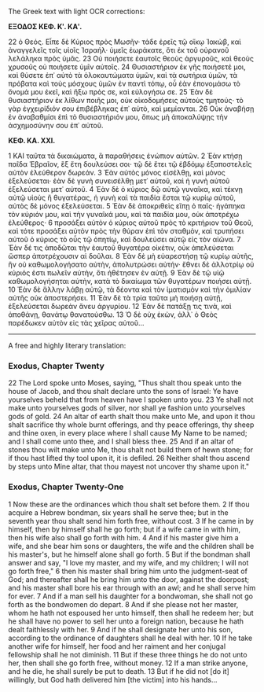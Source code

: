 The Greek text with light OCR corrections:

**ΕΞΟΔΟΣ ΚΕΦ. Κʹ. ΚΑʹ.**

22 ὁ Θεός. Εἶπε δὲ Κύριος πρὸς Μωσῆν· τάδε ἐρεῖς τῷ οἴκῳ Ἰακὼβ, καὶ ἀναγγελεῖς τοῖς υἱοῖς Ἰσραήλ· ὑμεῖς ἑωράκατε, ὅτι ἐκ τοῦ οὐρανοῦ λελάληκα πρὸς ὑμᾶς.
23 Οὐ ποιήσετε ἑαυτοῖς θεοὺς ἀργυροῦς, καὶ θεοὺς χρυσοῦς οὐ ποιήσετε ὑμῖν αὐτοῖς.
24 Θυσιαστήριον ἐκ γῆς ποιήσετέ μοι, καὶ θύσετε ἐπ᾿ αὐτὸ τὰ ὁλοκαυτώματα ὑμῶν, καὶ τὰ σωτήρια ὑμῶν, τὰ πρόβατα καὶ τοὺς μόσχους ὑμῶν ἐν παντὶ τόπῳ, οὗ ἐὰν ἐπονομάσω τὸ ὄνομά μου ἐκεῖ, καὶ ἥξω πρὸς σε, καὶ εὐλογήσω σε.
25 Ἐὰν δὲ θυσιαστήριον ἐκ λίθων ποιῆς μοι, οὐκ οἰκοδομήσεις αὐτοὺς τμητούς· τὸ γὰρ ἐγχειρίδιόν σου ἐπιβέβληκας ἐπ᾿ αὐτὸ, καὶ μεμίανται.
26 Οὐκ ἀναβήσῃ ἐν ἀναβαθμίσι ἐπὶ τὸ θυσιαστήριόν μου, ὅπως μὴ ἀποκαλύψῃς τὴν ἀσχημοσύνην σου ἐπ᾿ αὐτοῦ.

**ΚΕΦ. ΚΑ. ΧΧΙ.**

1 ΚΑΙ ταῦτα τὰ δικαιώματα, ἃ παραθήσεις ἐνώπιον αὐτῶν.
2 Ἐὰν κτήσῃ παῖδα Ἑβραῖον, ἓξ ἔτη δουλεύσει σοι· τῷ δὲ ἔτει τῷ ἑβδόμῳ ἐξαποστελεῖς αὐτὸν ἐλεύθερον δωρεάν.
3 Ἐὰν αὐτὸς μόνος εἰσέλθῃ, καὶ μόνος ἐξελεύσεται· ἐὰν δὲ γυνὴ συνεισέλθῃ μετ᾿ αὐτοῦ, καὶ ἡ γυνὴ αὐτοῦ ἐξελεύσεται μετ᾿ αὐτοῦ.
4 Ἐὰν δὲ ὁ κύριος δῷ αὐτῷ γυναῖκα, καὶ τέκνῃ αὐτῷ υἱοὺς ἢ θυγατέρας, ἡ γυνὴ καὶ τὰ παιδία ἔσται τῷ κυρίῳ αὐτοῦ, αὐτὸς δὲ μόνος ἐξελεύσεται.
5 Ἐὰν δὲ ἀποκριθεὶς εἴπῃ ὁ παῖς· ἠγάπηκα τὸν κύριόν μου, καὶ τὴν γυναῖκά μου, καὶ τὰ παιδία μου, οὐκ ἀποτρέχω ἐλεύθερος·
6 προσάξει αὐτὸν ὁ κύριος αὐτοῦ πρὸς τὸ κριτήριον τοῦ Θεοῦ, καὶ τότε προσάξει αὐτὸν πρὸς τὴν θύραν ἐπὶ τὸν σταθμὸν, καὶ τρυπήσει αὐτοῦ ὁ κύριος τὸ οὖς τῷ ὀπητίῳ, καὶ δουλεύσει αὐτῷ εἰς τὸν αἰῶνα.
7 Ἐὰν δέ τις ἀποδῶται τὴν ἑαυτοῦ θυγατέρα οἰκέτιν, οὐκ ἀπελεύσεται ὥσπερ ἀποτρέχουσιν αἱ δοῦλαι.
8 Ἐὰν δὲ μὴ εὐαρεστήσῃ τῷ κυρίῳ αὐτῆς, ἣν οὐ καθωμολογήσατο αὐτὴν, ἀπολυτρώσει αὐτήν· ἔθνει δὲ ἀλλοτρίῳ οὐ κύριός ἐστι πωλεῖν αὐτὴν, ὅτι ἠθέτησεν ἐν αὐτῇ.
9 Ἐὰν δὲ τῷ υἱῷ καθωμολογήσηται αὐτὴν, κατὰ τὸ δικαίωμα τῶν θυγατέρων ποιήσει αὐτῇ.
10 Ἐὰν δὲ ἄλλην λάβῃ αὐτῷ, τὰ δέοντα καὶ τὸν ἱματισμὸν καὶ τὴν ὁμιλίαν αὐτῆς οὐκ ἀποστερήσει.
11 Ἐὰν δὲ τὰ τρία ταῦτα μὴ ποιήσῃ αὐτῇ, ἐξελεύσεται δωρεὰν ἄνευ ἀργυρίου.
12 Ἐὰν δὲ πατάξῃ τις τινὰ, καὶ ἀποθάνῃ, θανάτῳ θανατούσθω.
13 Ὁ δὲ οὐχ ἑκὼν, ἀλλ᾿ ὁ Θεὸς παρέδωκεν αὐτὸν εἰς τὰς χεῖρας αὐτοῦ...

---

A free and highly literary translation:

### Exodus, Chapter Twenty

22 The Lord spoke unto Moses, saying, "Thus shalt thou speak unto the house of Jacob, and thou shalt declare unto the sons of Israel: Ye have yourselves beheld that from heaven have I spoken unto you.
23 Ye shall not make unto yourselves gods of silver, nor shall ye fashion unto yourselves gods of gold.
24 An altar of earth shalt thou make unto Me, and upon it thou shalt sacrifice thy whole burnt offerings, and thy peace offerings, thy sheep and thine oxen, in every place where I shall cause My Name to be named; and I shall come unto thee, and I shall bless thee.
25 And if an altar of stones thou wilt make unto Me, thou shalt not build them of hewn stone; for if thou hast lifted thy tool upon it, it is defiled.
26 Neither shalt thou ascend by steps unto Mine altar, that thou mayest not uncover thy shame upon it."

### Exodus, Chapter Twenty-One

1 Now these are the ordinances which thou shalt set before them.
2 If thou acquire a Hebrew bondman, six years shall he serve thee; but in the seventh year thou shalt send him forth free, without cost.
3 If he came in by himself, then by himself shall he go forth; but if a wife came in with him, then his wife also shall go forth with him.
4 And if his master give him a wife, and she bear him sons or daughters, the wife and the children shall be his master's, but he himself alone shall go forth.
5 But if the bondman shall answer and say, "I love my master, and my wife, and my children; I will not go forth free,"
6 then his master shall bring him unto the judgment-seat of God; and thereafter shall he bring him unto the door, against the doorpost; and his master shall bore his ear through with an awl; and he shall serve him for ever.
7 And if a man sell his daughter for a bondwoman, she shall not go forth as the bondwomen do depart.
8 And if she please not her master, whom he hath not espoused her unto himself, then shall he redeem her; but he shall have no power to sell her unto a foreign nation, because he hath dealt faithlessly with her.
9 And if he shall designate her unto his son, according to the ordinance of daughters shall he deal with her.
10 If he take another wife for himself, her food and her raiment and her conjugal fellowship shall he not diminish.
11 But if these three things he do not unto her, then shall she go forth free, without money.
12 If a man strike anyone, and he die, he shall surely be put to death.
13 But if he did not [do it] willingly, but God hath delivered him [the victim] into his hands...